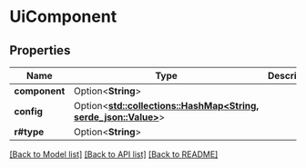 # UiComponent

## Properties

Name | Type | Description | Notes
------------ | ------------- | ------------- | -------------
**component** | Option<**String**> |  | [optional]
**config** | Option<[**std::collections::HashMap<String, serde_json::Value>**](serde_json::Value.md)> |  | [optional]
**r#type** | Option<**String**> |  | [optional]

[[Back to Model list]](../README.md#documentation-for-models) [[Back to API list]](../README.md#documentation-for-api-endpoints) [[Back to README]](../README.md)


